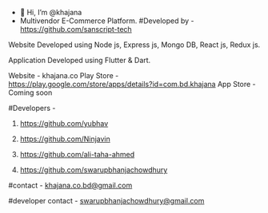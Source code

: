 - 👋 Hi, I’m @khajana
- Multivendor E-Commerce Platform. 
#Developed by - https://github.com/sanscript-tech

Website Developed using Node js, Express js, Mongo DB, React js, Redux js.

Application Developed using Flutter & Dart.

Website - khajana.co
Play Store - https://play.google.com/store/apps/details?id=com.bd.khajana
App Store - Coming soon

#Developers - 

1. https://github.com/yubhav

2. https://github.com/Ninjavin

3. https://github.com/ali-taha-ahmed

4. https://github.com/swarupbhanjachowdhury

#contact - khajana.co.bd@gmail.com

#developer contact - swarupbhanjachowdhury@gmail.com
